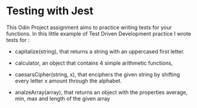 # Testing with Jest

This Odin Project assignment aims to practice writing tests for your functions. In this little example of Test Driven Development practice I wrote tests for :

- capitalize(string), that returns a string with an uppercased first letter. 

- calculator, an object that contains 4 simple arithmetic functions, 

- caesarsCipher(string, x), that enciphers the given string by shifting every letter x amount through the alphabet.

- analzeArray(array), that returns an object with the properties average, min, max and length of the given array
